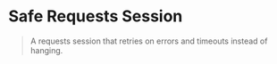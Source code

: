 # Safe Requests Session
> A requests session that retries on errors and timeouts instead of hanging.
